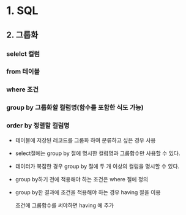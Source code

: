 # 1. SQL

## 2. 그룹화

### selelct 컬럼

### from 테이블

### where 조건

### group by 그룹화할 컬럼명(함수를 포함한 식도 가능)

### order by 정렬할 컬럼명

- 테이블에 저장된 레코드를 그룹화 하여 분류하고 싶은 경우 사용

- select절에는 group by 절에 명시한 컬럼명과 그룹함수만 사용할 수 있다.

- 데이터가 복잡한 경우 group by 절에 두 개 이상의 컬럼을 명시할 수 있다.

- group by하기 전에 적용해야 하는 조건은 where 절에 정의

- group by한 결과에 조건을 적용해야 하는 경우 having 절을 이용

  조건에 그룹함수를 써야하면 having 에 추가